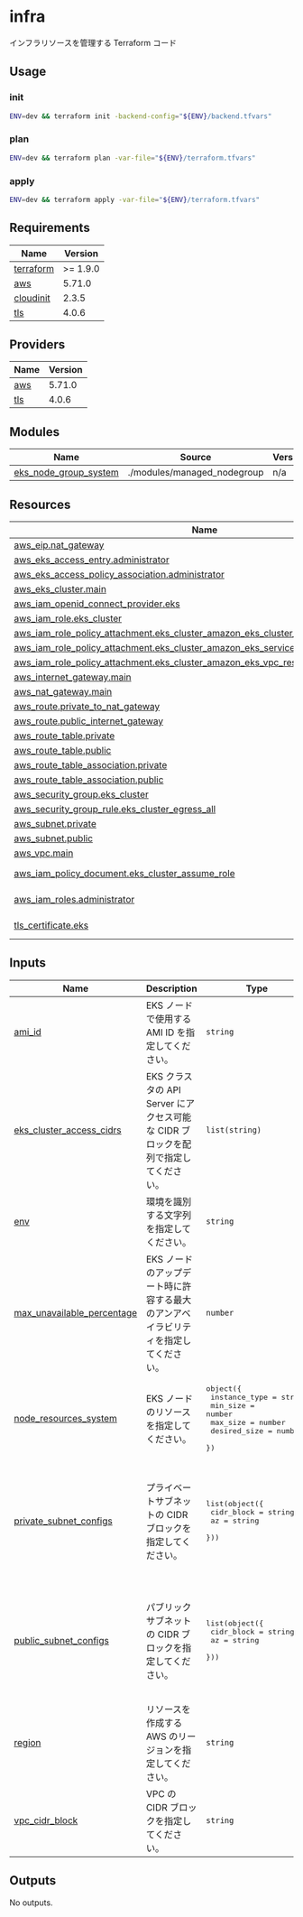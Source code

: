 # infra

インフラリソースを管理する Terraform コード

## Usage

### init

```bash
ENV=dev && terraform init -backend-config="${ENV}/backend.tfvars"
```

### plan

```bash
ENV=dev && terraform plan -var-file="${ENV}/terraform.tfvars"
```

### apply

```bash
ENV=dev && terraform apply -var-file="${ENV}/terraform.tfvars"
```

<!-- BEGIN_TF_DOCS -->
## Requirements

| Name | Version |
|------|---------|
| <a name="requirement_terraform"></a> [terraform](#requirement\_terraform) | >= 1.9.0 |
| <a name="requirement_aws"></a> [aws](#requirement\_aws) | 5.71.0 |
| <a name="requirement_cloudinit"></a> [cloudinit](#requirement\_cloudinit) | 2.3.5 |
| <a name="requirement_tls"></a> [tls](#requirement\_tls) | 4.0.6 |

## Providers

| Name | Version |
|------|---------|
| <a name="provider_aws"></a> [aws](#provider\_aws) | 5.71.0 |
| <a name="provider_tls"></a> [tls](#provider\_tls) | 4.0.6 |

## Modules

| Name | Source | Version |
|------|--------|---------|
| <a name="module_eks_node_group_system"></a> [eks\_node\_group\_system](#module\_eks\_node\_group\_system) | ./modules/managed_nodegroup | n/a |

## Resources

| Name | Type |
|------|------|
| [aws_eip.nat_gateway](https://registry.terraform.io/providers/hashicorp/aws/5.71.0/docs/resources/eip) | resource |
| [aws_eks_access_entry.administrator](https://registry.terraform.io/providers/hashicorp/aws/5.71.0/docs/resources/eks_access_entry) | resource |
| [aws_eks_access_policy_association.administrator](https://registry.terraform.io/providers/hashicorp/aws/5.71.0/docs/resources/eks_access_policy_association) | resource |
| [aws_eks_cluster.main](https://registry.terraform.io/providers/hashicorp/aws/5.71.0/docs/resources/eks_cluster) | resource |
| [aws_iam_openid_connect_provider.eks](https://registry.terraform.io/providers/hashicorp/aws/5.71.0/docs/resources/iam_openid_connect_provider) | resource |
| [aws_iam_role.eks_cluster](https://registry.terraform.io/providers/hashicorp/aws/5.71.0/docs/resources/iam_role) | resource |
| [aws_iam_role_policy_attachment.eks_cluster_amazon_eks_cluster_policy](https://registry.terraform.io/providers/hashicorp/aws/5.71.0/docs/resources/iam_role_policy_attachment) | resource |
| [aws_iam_role_policy_attachment.eks_cluster_amazon_eks_service_policy](https://registry.terraform.io/providers/hashicorp/aws/5.71.0/docs/resources/iam_role_policy_attachment) | resource |
| [aws_iam_role_policy_attachment.eks_cluster_amazon_eks_vpc_resource_controller_policy](https://registry.terraform.io/providers/hashicorp/aws/5.71.0/docs/resources/iam_role_policy_attachment) | resource |
| [aws_internet_gateway.main](https://registry.terraform.io/providers/hashicorp/aws/5.71.0/docs/resources/internet_gateway) | resource |
| [aws_nat_gateway.main](https://registry.terraform.io/providers/hashicorp/aws/5.71.0/docs/resources/nat_gateway) | resource |
| [aws_route.private_to_nat_gateway](https://registry.terraform.io/providers/hashicorp/aws/5.71.0/docs/resources/route) | resource |
| [aws_route.public_internet_gateway](https://registry.terraform.io/providers/hashicorp/aws/5.71.0/docs/resources/route) | resource |
| [aws_route_table.private](https://registry.terraform.io/providers/hashicorp/aws/5.71.0/docs/resources/route_table) | resource |
| [aws_route_table.public](https://registry.terraform.io/providers/hashicorp/aws/5.71.0/docs/resources/route_table) | resource |
| [aws_route_table_association.private](https://registry.terraform.io/providers/hashicorp/aws/5.71.0/docs/resources/route_table_association) | resource |
| [aws_route_table_association.public](https://registry.terraform.io/providers/hashicorp/aws/5.71.0/docs/resources/route_table_association) | resource |
| [aws_security_group.eks_cluster](https://registry.terraform.io/providers/hashicorp/aws/5.71.0/docs/resources/security_group) | resource |
| [aws_security_group_rule.eks_cluster_egress_all](https://registry.terraform.io/providers/hashicorp/aws/5.71.0/docs/resources/security_group_rule) | resource |
| [aws_subnet.private](https://registry.terraform.io/providers/hashicorp/aws/5.71.0/docs/resources/subnet) | resource |
| [aws_subnet.public](https://registry.terraform.io/providers/hashicorp/aws/5.71.0/docs/resources/subnet) | resource |
| [aws_vpc.main](https://registry.terraform.io/providers/hashicorp/aws/5.71.0/docs/resources/vpc) | resource |
| [aws_iam_policy_document.eks_cluster_assume_role](https://registry.terraform.io/providers/hashicorp/aws/5.71.0/docs/data-sources/iam_policy_document) | data source |
| [aws_iam_roles.administrator](https://registry.terraform.io/providers/hashicorp/aws/5.71.0/docs/data-sources/iam_roles) | data source |
| [tls_certificate.eks](https://registry.terraform.io/providers/hashicorp/tls/4.0.6/docs/data-sources/certificate) | data source |

## Inputs

| Name | Description | Type | Default | Required |
|------|-------------|------|---------|:--------:|
| <a name="input_ami_id"></a> [ami\_id](#input\_ami\_id) | EKS ノードで使用する AMI ID を指定してください。 | `string` | `"ami-082334f38f661d103"` | no |
| <a name="input_eks_cluster_access_cidrs"></a> [eks\_cluster\_access\_cidrs](#input\_eks\_cluster\_access\_cidrs) | EKS クラスタの API Server にアクセス可能な CIDR ブロックを配列で指定してください。 | `list(string)` | n/a | yes |
| <a name="input_env"></a> [env](#input\_env) | 環境を識別する文字列を指定してください。 | `string` | n/a | yes |
| <a name="input_max_unavailable_percentage"></a> [max\_unavailable\_percentage](#input\_max\_unavailable\_percentage) | EKS ノードのアップデート時に許容する最大のアンアベイラビリティを指定してください。 | `number` | `10` | no |
| <a name="input_node_resources_system"></a> [node\_resources\_system](#input\_node\_resources\_system) | EKS ノードのリソースを指定してください。 | <pre>object({<br/>    instance_type = string<br/>    min_size      = number<br/>    max_size      = number<br/>    desired_size  = number<br/>  })</pre> | <pre>{<br/>  "desired_size": 1,<br/>  "instance_type": "m7i-flex.large",<br/>  "max_size": 5,<br/>  "min_size": 0<br/>}</pre> | no |
| <a name="input_private_subnet_configs"></a> [private\_subnet\_configs](#input\_private\_subnet\_configs) | プライベートサブネットの CIDR ブロックを指定してください。 | <pre>list(object({<br/>    cidr_block = string<br/>    az         = string<br/>  }))</pre> | <pre>[<br/>  {<br/>    "az": "ap-northeast-1a",<br/>    "cidr_block": "172.16.2.0/23"<br/>  },<br/>  {<br/>    "az": "ap-northeast-1c",<br/>    "cidr_block": "172.16.4.0/23"<br/>  }<br/>]</pre> | no |
| <a name="input_public_subnet_configs"></a> [public\_subnet\_configs](#input\_public\_subnet\_configs) | パブリックサブネットの CIDR ブロックを指定してください。 | <pre>list(object({<br/>    cidr_block = string<br/>    az         = string<br/>  }))</pre> | <pre>[<br/>  {<br/>    "az": "ap-northeast-1a",<br/>    "cidr_block": "172.16.0.0/24"<br/>  },<br/>  {<br/>    "az": "ap-northeast-1c",<br/>    "cidr_block": "172.16.1.0/24"<br/>  }<br/>]</pre> | no |
| <a name="input_region"></a> [region](#input\_region) | リソースを作成する AWS のリージョンを指定してください。 | `string` | `"ap-northeast-1"` | no |
| <a name="input_vpc_cidr_block"></a> [vpc\_cidr\_block](#input\_vpc\_cidr\_block) | VPC の CIDR ブロックを指定してください。 | `string` | `"172.16.0.0/16"` | no |

## Outputs

No outputs.
<!-- END_TF_DOCS -->
